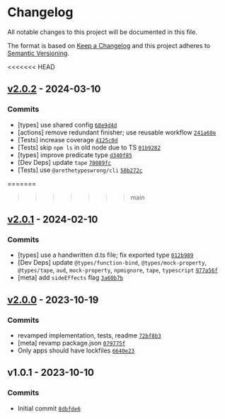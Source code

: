 # Changelog

All notable changes to this project will be documented in this file.

The format is based on [Keep a Changelog](https://keepachangelog.com/en/1.0.0/)
and this project adheres to [Semantic Versioning](https://semver.org/spec/v2.0.0.html).

<<<<<<< HEAD
## [v2.0.2](https://github.com/inspect-js/hasOwn/compare/v2.0.1...v2.0.2) - 2024-03-10

### Commits

- [types] use shared config [`68e9d4d`](https://github.com/inspect-js/hasOwn/commit/68e9d4dab6facb4f05f02c6baea94a3f2a4e44b2)
- [actions] remove redundant finisher; use reusable workflow [`241a68e`](https://github.com/inspect-js/hasOwn/commit/241a68e13ea1fe52bec5ba7f74144befc31fae7b)
- [Tests] increase coverage [`4125c0d`](https://github.com/inspect-js/hasOwn/commit/4125c0d6121db56ae30e38346dfb0c000b04f0a7)
- [Tests] skip `npm ls` in old node due to TS [`01b9282`](https://github.com/inspect-js/hasOwn/commit/01b92822f9971dea031eafdd14767df41d61c202)
- [types] improve predicate type [`d340f85`](https://github.com/inspect-js/hasOwn/commit/d340f85ce02e286ef61096cbbb6697081d40a12b)
- [Dev Deps] update `tape` [`70089fc`](https://github.com/inspect-js/hasOwn/commit/70089fcf544e64acc024cbe60f5a9b00acad86de)
- [Tests] use `@arethetypeswrong/cli` [`50b272c`](https://github.com/inspect-js/hasOwn/commit/50b272c829f40d053a3dd91c9796e0ac0b2af084)

=======
>>>>>>> main
## [v2.0.1](https://github.com/inspect-js/hasOwn/compare/v2.0.0...v2.0.1) - 2024-02-10

### Commits

- [types] use a handwritten d.ts file; fix exported type [`012b989`](https://github.com/inspect-js/hasOwn/commit/012b9898ccf91dc441e2ebf594ff70270a5fda58)
- [Dev Deps] update `@types/function-bind`, `@types/mock-property`, `@types/tape`, `aud`, `mock-property`, `npmignore`, `tape`, `typescript` [`977a56f`](https://github.com/inspect-js/hasOwn/commit/977a56f51a1f8b20566f3c471612137894644025)
- [meta] add `sideEffects` flag [`3a60b7b`](https://github.com/inspect-js/hasOwn/commit/3a60b7bf42fccd8c605e5f145a6fcc83b13cb46f)

## [v2.0.0](https://github.com/inspect-js/hasOwn/compare/v1.0.1...v2.0.0) - 2023-10-19

### Commits

- revamped implementation, tests, readme [`72bf8b3`](https://github.com/inspect-js/hasOwn/commit/72bf8b338e77a638f0a290c63ffaed18339c36b4)
- [meta] revamp package.json [`079775f`](https://github.com/inspect-js/hasOwn/commit/079775fb1ec72c1c6334069593617a0be3847458)
- Only apps should have lockfiles [`6640e23`](https://github.com/inspect-js/hasOwn/commit/6640e233d1bb8b65260880f90787637db157d215)

## v1.0.1 - 2023-10-10

### Commits

- Initial commit [`8dbfde6`](https://github.com/inspect-js/hasOwn/commit/8dbfde6e8fb0ebb076fab38d138f2984eb340a62)
